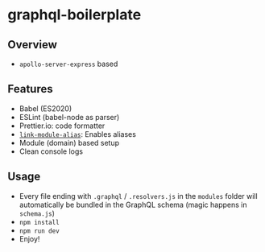 # graphql-boilerplate

## Overview

- `apollo-server-express` based

## Features

- Babel (ES2020)
- ESLint (babel-node as parser)
- Prettier.io: code formatter
- [`link-module-alias`](https://github.com/Rush/link-module-alias): Enables aliases
- Module (domain) based setup
- Clean console logs

## Usage

- Every file ending with `.graphql` / `.resolvers.js` in the `modules` folder will automatically be bundled in the GraphQL schema (magic happens in `schema.js`)
- `npm install`
- `npm run dev`
- Enjoy!
